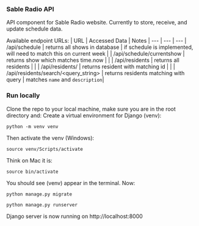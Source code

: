 ### Sable Radio API

API component for Sable Radio website. Currently to store, receive, and update schedule data.

Available endpoint URLs:
| URL | Accessed Data  | Notes |
--- | --- | ---
| /api/schedule | returns all shows in database | if schedule is implemented, will need to match this on current week |
| /api/schedule/currentshow | returns show which matches time.now | |
| /api/residents | returns all residents | |
| /api/residents/<id> | returns resident with matching id | |
| /api/residents/search/<query_string> | returns residents matching with query | matches `name` and `description`|

### Run locally

Clone the repo to your local machine, make sure you are in the root directory and:
Create a virtual environment for Django (venv):
```
python -m venv venv
```
Then activate the venv (Windows):
```
source venv/Scripts/activate
```
Think on Mac it is:
```
source bin/activate
```
You should see (venv) appear in the terminal. Now:
```
python manage.py migrate
```
```
python manage.py runserver
```
Django server is now running on http://localhost:8000